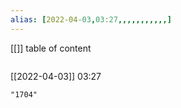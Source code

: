 ```yaml
---
alias: [2022-04-03,03:27,,,,,,,,,,,]
---
```

[[]]
table of content
```toc
```

[[2022-04-03]] 03:27

```query
"1704"
```